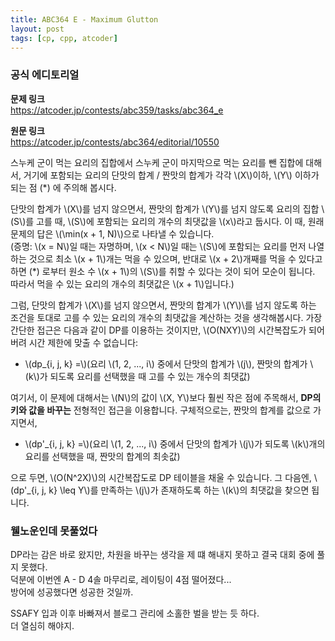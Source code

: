 ```yaml
---
title: ABC364 E - Maximum Glutton
layout: post
tags: [cp, cpp, atcoder]
---
```

### 공식 에디토리얼

**문제 링크**  
<https://atcoder.jp/contests/abc359/tasks/abc364_e>

**원문 링크**  
<https://atcoder.jp/contests/abc364/editorial/10550>

스누케 군이 먹는 요리의 집합에서 스누케 군이 마지막으로 먹는 요리를 뺀 집합에 대해서, 거기에 포함되는 요리의 단맛의 합계 / 짠맛의 합계가 각각 \\(X\\)이하, \\(Y\\) 이하가 되는 점 (*) 에 주의해 봅시다.

단맛의 합계가 \\(X\\)를 넘지 않으면서, 짠맛의 합계가 \\(Y\\)를 넘지 않도록 요리의 집합 \\(S\\)를 고를 때, \\(S\\)에 포함되는 요리의 개수의 최댓값을 \\(x\\)라고 둡시다. 이 때, 원래 문제의 답은 \\(\min(x + 1, N)\\)으로 나타낼 수 있습니다.  
(증명: \\(x = N\\)일 때는 자명하며, \\(x < N\\)일 때는 \\(S\\)에 포함되는 요리를 먼저 나열하는 것으로 최소 \\(x + 1\\)개는 먹을 수 있으며, 반대로 \\(x + 2\\)개째를 먹을 수 있다고 하면 (*) 로부터 원소 수 \\(x + 1\\)의 \\(S\\)를 취할 수 있다는 것이 되어 모순이 됩니다. 따라서 먹을 수 있는 요리의 개수의 최댓값은 \\(x + 1\\)입니다.)

그럼, 단맛의 합계가 \\(X\\)를 넘지 않으면서, 짠맛의 합계가 \\(Y\\)\를 넘지 않도록 하는 조건을 토대로 고를 수 있는 요리의 개수의 최댓값을 계산하는 것을 생각해봅시다.  가장 간단한 접근은 다음과 같이 DP를 이용하는 것이지만, \\(O(NXY)\\)의 시간복잡도가 되어버려 시간 제한에 맞출 수 없습니다:

- \\(dp_{i, j, k} =\\)(요리 \\(1, 2, ..., i\\) 중에서 단맛의 합계가 \\(j\\), 짠맛의 합계가 \\(k\\)가 되도록 요리를 선택했을 때 고를 수 있는 개수의 최댓값)

여기서, 이 문제에 대해서는 \\(N\\)의 값이 \\(X, Y\\)보다 훨씬 작은 점에 주목해서, **DP의 키와 값을 바꾸는** 전형적인 접근을 이용합니다. 구체적으로는, 짠맛의 합계를 값으로 가지면서,

 - \\(dp'_{i, j, k} =\\)(요리 \\(1, 2, ..., i\\) 중에서 단맛의 합계가 \\(j\\)가 되도록 \\(k\\)개의 요리를 선택했을 때, 짠맛의 합계의 최솟값)

 으로 두면, \\(O(N^2X)\\)의 시간복잡도로 DP 테이블을 채울 수 있습니다. 그 다음엔, \\(dp'_{i, j, k} \leq Y\\)를 만족하는 \\(j\\)가 존재하도록 하는 \\(k\\)의 최댓값을 찾으면 됩니다.

### 웰노운인데 못풀었다

 DP라는 감은 바로 왔지만, 차원을 바꾸는 생각을 제 떄 해내지 못하고 결국 대회 중에 풀지 못했다.  
 덕분에 이번엔 A - D 4솔 마무리로, 레이팅이 4점 떨어졌다...  
 방어에 성공했다면 성공한 것일까.

 SSAFY 입과 이후 바빠져서 블로그 관리에 소홀한 벌을 받는 듯 하다.  
 더 열심히 해야지.